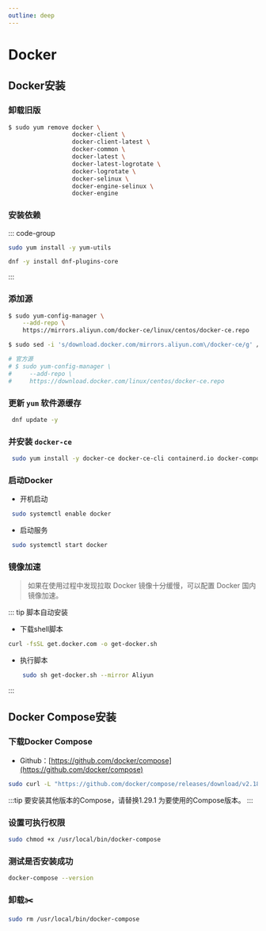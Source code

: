 ```yaml
---
outline: deep
---
```

# Docker

## Docker安装

### 卸载旧版

```sh
$ sudo yum remove docker \
                  docker-client \
                  docker-client-latest \
                  docker-common \
                  docker-latest \
                  docker-latest-logrotate \
                  docker-logrotate \
                  docker-selinux \
                  docker-engine-selinux \
                  docker-engine
```

### 安装依赖

::: code-group

```sh [centos]
sudo yum install -y yum-utils
```

```sh [fedora]
dnf -y install dnf-plugins-core
```

:::

### 添加源

```sh
$ sudo yum-config-manager \
    --add-repo \
    https://mirrors.aliyun.com/docker-ce/linux/centos/docker-ce.repo

```

```sh
$ sudo sed -i 's/download.docker.com/mirrors.aliyun.com\/docker-ce/g' /etc/yum.repos.d/docker-ce.repo

# 官方源
# $ sudo yum-config-manager \
#     --add-repo \
#     https://download.docker.com/linux/centos/docker-ce.repo
```

### 更新 `yum` 软件源缓存

```sh
 dnf update -y
```

### 并安装 `docker-ce`

```sh
 sudo yum install -y docker-ce docker-ce-cli containerd.io docker-compose-plugin
```

### 启动Docker

- 开机启动

```sh
 sudo systemctl enable docker
```

- 启动服务

```sh
 sudo systemctl start docker
```

### 镜像加速

> 如果在使用过程中发现拉取 Docker 镜像十分缓慢，可以配置 Docker 国内镜像加速。

::: tip 脚本自动安装

- 下载shell脚本

```sh
curl -fsSL get.docker.com -o get-docker.sh
```

- 执行脚本

```sh
    sudo sh get-docker.sh --mirror Aliyun
```

:::

## Docker Compose安装

### 下载Docker Compose

- Github：[https://github.com/docker/compose](https://github.com/docker/compose)

```sh
sudo curl -L "https://github.com/docker/compose/releases/download/v2.18.1/docker-compose-linux-x86_64" -o /usr/local/bin/docker-compose
```

:::tip
要安装其他版本的Compose，请替换1.29.1 为要使用的Compose版本。
:::

### 设置可执行权限

```sh
sudo chmod +x /usr/local/bin/docker-compose
```

### 测试是否安装成功

```sh
docker-compose --version
```

### 卸载✂️

```sh
sudo rm /usr/local/bin/docker-compose
```
